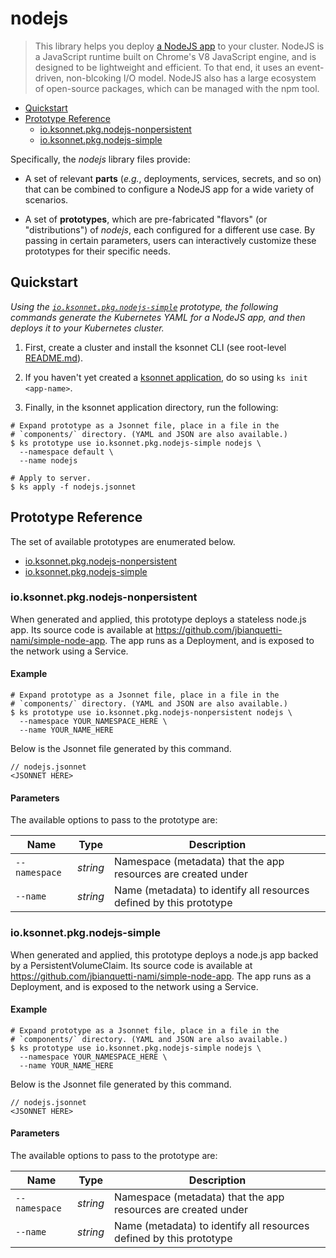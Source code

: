 # nodejs

> This library helps you deploy [a NodeJS app](https://nodejs.org) to your cluster.
NodeJS is a JavaScript runtime built on Chrome's V8 JavaScript engine, and is designed to be lightweight and efficient. To that end, it uses an event-driven, non-blcoking I/O model. NodeJS also has a large ecosystem of open-source packages, which can be managed with the npm tool.


* [Quickstart](#quickstart)
* [Prototype Reference](#prototype-reference)
  * [io.ksonnet.pkg.nodejs-nonpersistent](#io.ksonnet.pkg.nodejs-nonpersistent)
  * [io.ksonnet.pkg.nodejs-simple](#io.ksonnet.pkg.nodejs-simple)

Specifically, the *nodejs* library files provide:
* A set of relevant **parts** (_e.g._, deployments, services, secrets, and so on) that can be combined to configure a NodeJS app for a wide variety of scenarios.

* A set of **prototypes**, which are pre-fabricated "flavors" (or "distributions") of *nodejs*, each configured for a different use case. By passing in certain parameters, users can interactively customize these prototypes for their specific needs.

## Quickstart

*Using the [`io.ksonnet.pkg.nodejs-simple`](io.ksonnet.pkg.nodejs-simple) prototype, the following commands generate the Kubernetes YAML for a NodeJS app, and then deploys it to your Kubernetes cluster.*

1. First, create a cluster and install the ksonnet CLI (see root-level [README.md](rootReadme)).

2. If you haven't yet created a [ksonnet application](linkToSomewhere), do so using `ks init <app-name>`.

3. Finally, in the ksonnet application directory, run the following:

```shell
# Expand prototype as a Jsonnet file, place in a file in the
# `components/` directory. (YAML and JSON are also available.)
$ ks prototype use io.ksonnet.pkg.nodejs-simple nodejs \
  --namespace default \
  --name nodejs

# Apply to server.
$ ks apply -f nodejs.jsonnet
```

## Prototype Reference

The set of available prototypes are enumerated below.

  * [io.ksonnet.pkg.nodejs-nonpersistent](#io.ksonnet.pkg.nodejs-nonpersistent)
  * [io.ksonnet.pkg.nodejs-simple](#io.ksonnet.pkg.nodejs-simple)

### io.ksonnet.pkg.nodejs-nonpersistent

When generated and applied, this prototype deploys a stateless node.js app. Its source code is available at https://github.com/jbianquetti-nami/simple-node-app. The app runs as a Deployment, and is exposed to the network using a Service.

#### Example

```shell
# Expand prototype as a Jsonnet file, place in a file in the
# `components/` directory. (YAML and JSON are also available.)
$ ks prototype use io.ksonnet.pkg.nodejs-nonpersistent nodejs \
  --namespace YOUR_NAMESPACE_HERE \
  --name YOUR_NAME_HERE
```

Below is the Jsonnet file generated by this command.

```
// nodejs.jsonnet
<JSONNET HERE>
```

#### Parameters

The available options to pass to the prototype are:

| Name | Type | Description|
| --- | --- | --- |
| `--namespace` | *string* | Namespace (metadata) that the app resources are created under |
| `--name` | *string* | Name (metadata) to identify all resources defined by this prototype |
### io.ksonnet.pkg.nodejs-simple

When generated and applied, this prototype deploys a node.js app backed by a PersistentVolumeClaim. Its source code is available at https://github.com/jbianquetti-nami/simple-node-app. The app runs as a Deployment, and is exposed to the network using a Service.

#### Example

```shell
# Expand prototype as a Jsonnet file, place in a file in the
# `components/` directory. (YAML and JSON are also available.)
$ ks prototype use io.ksonnet.pkg.nodejs-simple nodejs \
  --namespace YOUR_NAMESPACE_HERE \
  --name YOUR_NAME_HERE
```

Below is the Jsonnet file generated by this command.

```
// nodejs.jsonnet
<JSONNET HERE>
```

#### Parameters

The available options to pass to the prototype are:

| Name | Type | Description|
| --- | --- | --- |
| `--namespace` | *string* | Namespace (metadata) that the app resources are created under |
| `--name` | *string* | Name (metadata) to identify all resources defined by this prototype |


[rootReadme]: https://github.com/ksonnet/mixins
